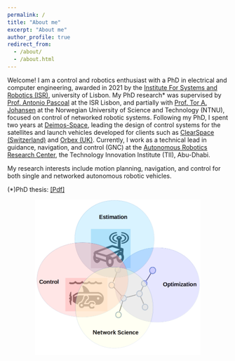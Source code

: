 ```yaml
---
permalink: /
title: "About me"
excerpt: "About me"
author_profile: true
redirect_from: 
  - /about/
  - /about.html
---
```

<meta name="google-site-verification" content="IDTplBCijCUnJEesk3uOXKQKJ7BboaQqEFIEmlTQ_UE" />

Welcome! I am a control and robotics enthusiast with a PhD in electrical and computer engineering, awarded in 2021 by the [Institute For Systems and Robotics (ISR)](https://isr.tecnico.ulisboa.pt/), university of Lisbon. My PhD research* was supervised by [Prof. Antonio Pascoal](https://www.antoniopascoal.com/about-me) at the ISR Lisbon, and partially with [Prof. Tor A. Johansen](https://www.ntnu.edu/employees/tor.arne.johansen) at the Norwegian University of Science and Technology (NTNU), focused on control of networked robotic systems. Following my PhD, I spent two years at [Deimos-Space](https://deimos-space.com/), leading the design of control systems for the satellites and launch vehicles developed for clients such as [ClearSpace (Switzerland)](https://clearspace.today/) and [Orbex (UK)](https://orbex.space/). Currently, I work as a technical lead in guidance, navigation, and control (GNC) at the [Autonomous Robotics Research Center](https://www.tii.ae/autonomous-robotics/our-research#control-and-decision-making), the Technology Innovation Institute (TII), Abu-Dhabi.

My research interests include motion planning, navigation, and control for both single and networked autonomous robotic vehicles.

(*)PhD thesis: [[Pdf]](/files/pdf/research/Hung_PHDThesis_full.pdf)

<img src="/images/researcharea.png" width="75%" style="display: block; margin: auto;" />


